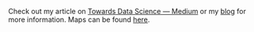 Check out my article on [Towards Data Science — Medium](https://towardsdatascience.com/visualizing-bike-mobility-in-london-using-interactive-maps-for-absolute-beginners-3b9f55ccb59) or my [blog](https://edenau.github.io/visualize-bike-mobility/) for more information. Maps can be found [here](https://edenau.github.io/maps/).

